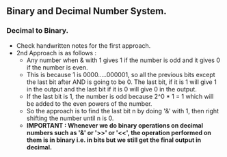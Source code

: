 ## Binary and Decimal Number System.


### Decimal to Binary.
- Check handwritten notes for the first approach.
- 2nd Approach is as follows :
  - Any number when & with 1 gives 1 if the number is odd and it gives 0 if the number is even.
  - This is because 1 is 0000.....000001, so all the previous bits except the last bit after AND is going to be 0. The last bit, if it is 1 will give 1 in the output and the last bit if it is 0 will give 0 in the output.
  - If the last bit is 1, the number is odd because 2^0 * 1 = 1 which will be added to the even powers of the number.
  - So the approach is to find the last bit n by doing '&' with 1, then right shifting the number until n is 0.
  - **IMPORTANT : Whenever we do binary operations on decimal numbers such as '&' or '>>' or '<<', the operation performed on them is in binary i.e. in bits but we still get the final output in decimal.**